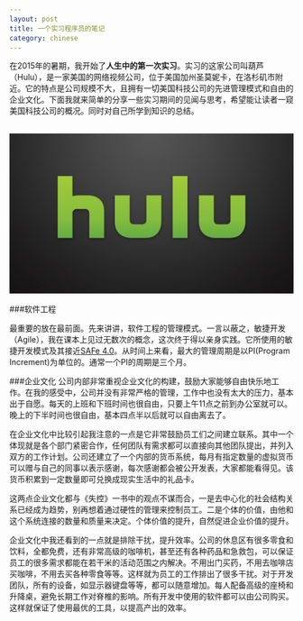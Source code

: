 ```yaml
---
layout: post
title: 一个实习程序员的笔记
category: chinese
---
```


在2015年的暑期，我开始了**人生中的第一次实习**。实习的这家公司叫葫芦（Hulu），是一家美国的网络视频公司，位于美国加州圣莫妮卡，在洛杉矶市附近。它的特点是公司规模不大，且拥有一切美国科技公司的先进管理模式和自由的企业文化。下面我就来简单的分享一些实习期间的见闻与思考，希望能让读者一窥美国科技公司的概况。同时对自己所学到知识的总结。
<div class="row">
<div class="col-lg-12">
      <div class="thumbnail">
          <img src="/img/intern1.jpg">
      </div>
</div>
</div>

###软件工程

最重要的放在最前面。先来讲讲，软件工程的管理模式。一言以蔽之，敏捷开发（Agile），我在课本上见过无数次的概念，这次终于得以亲身实践。它所使用的敏捷开发模式及其接近[SAFe 4.0](http://www.scaledagileframework.com/welcome-to-safe-40/)。从时间上来看，最大的管理周期是以PI(Program Increment)为单位的。通常一个PI的周期是三个月。

###企业文化
公司内部非常重视企业文化的构建，鼓励大家能够自由快乐地工作。在我的感受中，公司并没有非常严格的管理，工作中也没有太大的压力，基本出于自愿。每天的上班和下班时间也很自由，只要上午11点之前到办公室就可以。晚上的下半时间也很自由，基本四点半以后就可以自由离去了。

在企业文化中比较引起我注意的一点是它非常鼓励员工们之间建立联系。其中一个体现就是各个部门紧密合作，任何团队有需求都可以直接向其他团队提出，并列入双方的工作计划。公司还建立了一个内部的货币系统，每月有指定数量的虚拟货币可以赠与自己的同事以表示感谢，每次感谢都会被公开发表，大家都能看得见。该货币积累到一定数量即可兑换成现实生活中的礼品卡。

这两点企业文化都与《失控》一书中的观点不谋而合，一是去中心化的社会结构关系已经成为趋势，别再想着通过硬性的管理来控制员工。二是个体的价值，由他和这个系统连接的数量和质量来决定。个体价值的提升，自然促进企业价值的提升。

企业文化中我还看到的一点就是排除干扰，提升效率。公司的休息区有很多零食和饮料，全都免费，还有非常高级的咖啡机，甚至还有各种药品和急救包，可以保证员工的很多需求都能在若干米的活动范围之内解决。不用出门买药，不用去咖啡店买咖啡，不用去买各种零食等等。这样就为员工的工作排出了很多干扰。对于开发团队，所有的设备，如显示器键盘等等，都可以随意增加。每人配备高级的座椅和升降桌，避免长期工作对脊椎的影响。所有开发中使用的软件都可以由公司购买。这样就保证了使用最优的工具，以提高产出的效率。
